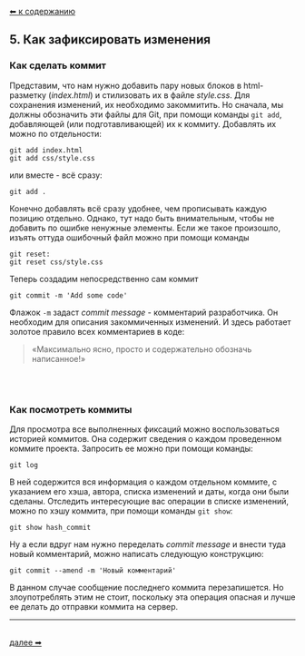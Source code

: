 [⬅  к содержанию](../readme.md)

## 5. Как зафиксировать изменения

### Как сделать коммит
Представим, что нам нужно добавить пару новых блоков в html-разметку (*index.html*) и стилизовать их в файле *style.css*. Для сохранения изменений, их необходимо закоммитить. Но сначала, мы должны обозначить эти файлы для Git, при помощи команды `git add`, добавляющей (или подготавливающей) их к коммиту. Добавлять их можно по отдельности:
```
git add index.html
git add css/style.css
```

или вместе - всё сразу:
```
git add .
```

Конечно добавлять всё сразу удобнее, чем прописывать каждую позицию отдельно. Однако, тут надо быть внимательным, чтобы не добавить по ошибке ненужные элементы. Если же такое произошло, изъять оттуда ошибочный файл можно при помощи команды
```
git reset:
git reset css/style.css
```

Теперь создадим непосредственно сам коммит
```
git commit -m 'Add some code'
```

Флажок `-m` задаст *commit message* - комментарий разработчика. Он необходим для описания закоммиченных изменений. И здесь работает золотое правило всех комментариев в коде: 
> «Максимально ясно, просто и содержательно обозначь написанное!»

&nbsp;<br>
&nbsp;<br>
### Как посмотреть коммиты
Для просмотра все выполненных фиксаций можно воспользоваться историей коммитов. Она содержит сведения о каждом проведенном коммите проекта. Запросить ее можно при помощи команды:
```
git log
```

В ней содержится вся информация о каждом отдельном коммите, с указанием его хэша, автора, списка изменений и даты, когда они были сделаны. Отследить интересующие вас операции в списке изменений, можно по хэшу коммита, при помощи команды `git show`:
```
git show hash_commit
```

Ну а если вдруг нам нужно переделать *commit message* и внести туда новый комментарий, можно написать следующую конструкцию:
```
git commit --amend -m 'Новый комментарий'
```

В данном случае сообщение последнего коммита перезапишется. Но злоупотреблять этим не стоит, поскольку эта операция опасная и лучше ее делать до отправки коммита на сервер.

---
&nbsp;<br>
[далее  ➡](push.md)